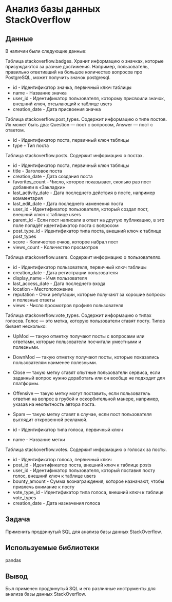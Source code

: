 # Анализ базы данных StackOverflow

## Данные
В наличии были следующие данные:

Таблица stackoverflow.badges. Хранит информацию о значках, которые присуждаются за разные достижения. Например, пользователь, правильно ответивший на большое количество вопросов про PostgreSQL, может получить значок postgresql. 
* id - Идентификатор значка, первичный ключ таблицы
* name - Название значка
* user_id - Идентификатор пользователя, которому присвоили значок, внешний ключ, отсылающий к таблице users
* creation_date - Дата присвоения значка

Таблица stackoverflow.post_types. Содержит информацию о типе постов. Их может быть два: Question — пост с вопросом, Answer — пост с ответом.
* id - Идентификатор поста, первичный ключ таблицы
* type  - Тип поста

Таблица stackoverflow.posts. Содержит информацию о постах.
* id    - Идентификатор поста, первичный ключ таблицы
* title - Заголовок поста
* creation_date - Дата создания поста
* favorites_count   - Число, которое показывает, сколько раз пост добавили в «Закладки»
* last_activity_date - Дата последнего действия в посте, например комментария
* last_edit_date    - Дата последнего изменения поста
* user_id   - Идентификатор пользователя, который создал пост, внешний ключ к таблице users
* parent_id - Если пост написали в ответ на другую публикацию, в это поле попадёт идентификатор поста с вопросом
* post_type_id  - Идентификатор типа поста, внешний ключ к таблице post_types
* score - Количество очков, которое набрал пост
* views_count   - Количество просмотров

Таблица stackoverflow.users. Содержит информацию о пользователях.
* id    - Идентификатор пользователя, первичный ключ таблицы
* creation_date - Дата регистрации пользователя
* display_name  - Имя пользователя
* last_access_date  - Дата последнего входа
* location  - Местоположение
* reputation    - Очки репутации, которые получают за хорошие вопросы и полезные ответы
* views - Число просмотров профиля пользователя

Таблица stackoverflow.vote_types. Содержит информацию о типах голосов. Голос — это метка, которую пользователи ставят посту. Типов бывает несколько: 
* UpMod — такую отметку получают посты с вопросами или ответами, которые пользователи посчитали уместными и полезными.
* DownMod — такую отметку получают посты, которые показались пользователям наименее полезными.
* Close — такую метку ставят опытные пользователи сервиса, если заданный вопрос нужно доработать или он вообще не подходит для платформы.
* Offensive — такую метку могут поставить, если пользователь ответил на вопрос в грубой и оскорбительной манере, например, указав на неопытность автора поста.
* Spam — такую метку ставят в случае, если пост пользователя выглядит откровенной рекламой.

* id    - Идентификатор типа голоса, первичный ключ
* name  - Название метки

Таблица stackoverflow.votes. Содержит информацию о голосах за посты. 
* id    - Идентификатор голоса, первичный ключ
* post_id   - Идентификатор поста, внешний ключ к таблице posts
* user_id   - Идентификатор пользователя, который поставил посту голос, внешний ключ к таблице users
* bounty_amount - Сумма вознаграждения, которое назначают, чтобы привлечь внимание к посту
* vote_type_id  - Идентификатор типа голоса, внешний ключ к таблице vote_types
* creation_date - Дата назначения голоса


## Задача
Применить продвинутый SQL для анализа базы данных StackOverflow.

## Используемые библиотеки	
pandas

## Вывод
Был применен продвинутый SQL и его различные инструменты для анализа базы данных StackOverflow.
